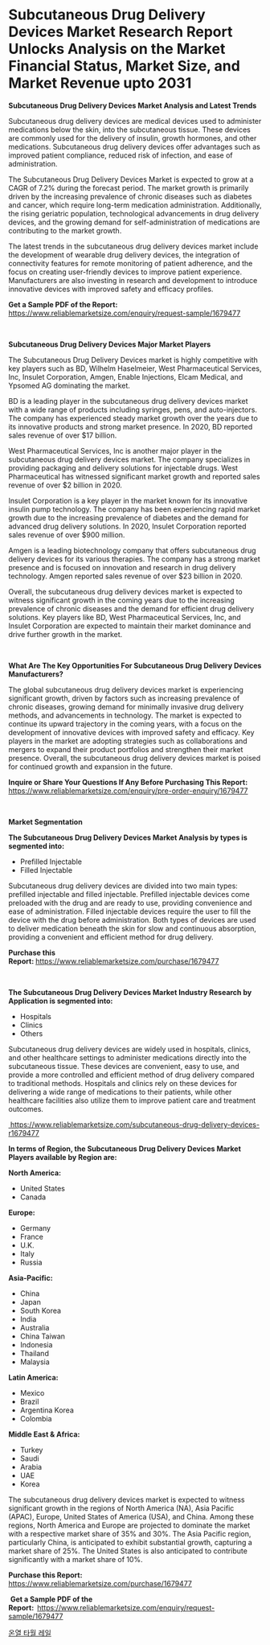 <p><h1>Subcutaneous Drug Delivery Devices Market Research Report Unlocks Analysis on the Market Financial Status, Market Size, and Market Revenue upto 2031</h1></p><p><strong>Subcutaneous Drug Delivery Devices Market Analysis and Latest Trends</strong></p>
<p><p>Subcutaneous drug delivery devices are medical devices used to administer medications below the skin, into the subcutaneous tissue. These devices are commonly used for the delivery of insulin, growth hormones, and other medications. Subcutaneous drug delivery devices offer advantages such as improved patient compliance, reduced risk of infection, and ease of administration.</p><p>The Subcutaneous Drug Delivery Devices Market is expected to grow at a CAGR of 7.2% during the forecast period. The market growth is primarily driven by the increasing prevalence of chronic diseases such as diabetes and cancer, which require long-term medication administration. Additionally, the rising geriatric population, technological advancements in drug delivery devices, and the growing demand for self-administration of medications are contributing to the market growth.</p><p>The latest trends in the subcutaneous drug delivery devices market include the development of wearable drug delivery devices, the integration of connectivity features for remote monitoring of patient adherence, and the focus on creating user-friendly devices to improve patient experience. Manufacturers are also investing in research and development to introduce innovative devices with improved safety and efficacy profiles.</p></p>
<p><strong>Get a Sample PDF of the Report:&nbsp;</strong> <a href="https://www.reliablemarketsize.com/enquiry/request-sample/1679477">https://www.reliablemarketsize.com/enquiry/request-sample/1679477</a></p>
<p>&nbsp;</p>
<p><strong>Subcutaneous Drug Delivery Devices Major Market Players</strong></p>
<p><p>The Subcutaneous Drug Delivery Devices market is highly competitive with key players such as BD, Wilhelm Haselmeier, West Pharmaceutical Services, Inc, Insulet Corporation, Amgen, Enable Injections, Elcam Medical, and Ypsomed AG dominating the market.</p><p>BD is a leading player in the subcutaneous drug delivery devices market with a wide range of products including syringes, pens, and auto-injectors. The company has experienced steady market growth over the years due to its innovative products and strong market presence. In 2020, BD reported sales revenue of over $17 billion.</p><p>West Pharmaceutical Services, Inc is another major player in the subcutaneous drug delivery devices market. The company specializes in providing packaging and delivery solutions for injectable drugs. West Pharmaceutical has witnessed significant market growth and reported sales revenue of over $2 billion in 2020.</p><p>Insulet Corporation is a key player in the market known for its innovative insulin pump technology. The company has been experiencing rapid market growth due to the increasing prevalence of diabetes and the demand for advanced drug delivery solutions. In 2020, Insulet Corporation reported sales revenue of over $900 million.</p><p>Amgen is a leading biotechnology company that offers subcutaneous drug delivery devices for its various therapies. The company has a strong market presence and is focused on innovation and research in drug delivery technology. Amgen reported sales revenue of over $23 billion in 2020.</p><p>Overall, the subcutaneous drug delivery devices market is expected to witness significant growth in the coming years due to the increasing prevalence of chronic diseases and the demand for efficient drug delivery solutions. Key players like BD, West Pharmaceutical Services, Inc, and Insulet Corporation are expected to maintain their market dominance and drive further growth in the market.</p></p>
<p>&nbsp;</p>
<p><strong>What Are The Key Opportunities For Subcutaneous Drug Delivery Devices Manufacturers?</strong></p>
<p><p>The global subcutaneous drug delivery devices market is experiencing significant growth, driven by factors such as increasing prevalence of chronic diseases, growing demand for minimally invasive drug delivery methods, and advancements in technology. The market is expected to continue its upward trajectory in the coming years, with a focus on the development of innovative devices with improved safety and efficacy. Key players in the market are adopting strategies such as collaborations and mergers to expand their product portfolios and strengthen their market presence. Overall, the subcutaneous drug delivery devices market is poised for continued growth and expansion in the future.</p></p>
<p><strong>Inquire or Share Your Questions If Any Before Purchasing This Report:</strong> <a href="https://www.reliablemarketsize.com/enquiry/pre-order-enquiry/1679477">https://www.reliablemarketsize.com/enquiry/pre-order-enquiry/1679477</a></p>
<p>&nbsp;</p>
<p><strong>Market Segmentation</strong></p>
<p><strong>The Subcutaneous Drug Delivery Devices Market Analysis by types is segmented into:</strong></p>
<p><ul><li>Prefilled Injectable</li><li>Filled Injectable</li></ul></p>
<p><p>Subcutaneous drug delivery devices are divided into two main types: prefilled injectable and filled injectable. Prefilled injectable devices come preloaded with the drug and are ready to use, providing convenience and ease of administration. Filled injectable devices require the user to fill the device with the drug before administration. Both types of devices are used to deliver medication beneath the skin for slow and continuous absorption, providing a convenient and efficient method for drug delivery.</p></p>
<p><strong>Purchase this Report:&nbsp;</strong><a href="https://www.reliablemarketsize.com/purchase/1679477">https://www.reliablemarketsize.com/purchase/1679477</a></p>
<p>&nbsp;</p>
<p><strong>The Subcutaneous Drug Delivery Devices Market Industry Research by Application is segmented into:</strong></p>
<p><ul><li>Hospitals</li><li>Clinics</li><li>Others</li></ul></p>
<p><p>Subcutaneous drug delivery devices are widely used in hospitals, clinics, and other healthcare settings to administer medications directly into the subcutaneous tissue. These devices are convenient, easy to use, and provide a more controlled and efficient method of drug delivery compared to traditional methods. Hospitals and clinics rely on these devices for delivering a wide range of medications to their patients, while other healthcare facilities also utilize them to improve patient care and treatment outcomes.</p></p>
<p><a href="https://www.reliablemarketsize.com/subcutaneous-drug-delivery-devices-r1679477">&nbsp;https://www.reliablemarketsize.com/subcutaneous-drug-delivery-devices-r1679477</a></p>
<p><strong>In terms of Region, the Subcutaneous Drug Delivery Devices Market Players available by Region are:</strong></p>
<p>
    <p> <strong> North America: </strong>
        <ul>
            <li>United States</li>
            <li>Canada</li>
        </ul>
        </p> 
    <p> <strong> Europe: </strong>
        <ul>
            <li>Germany</li>
            <li>France</li>
            <li>U.K.</li>
            <li>Italy</li>
            <li>Russia</li>
        </ul>
        </p> 
    <p> <strong> Asia-Pacific: </strong>
        <ul>
            <li>China</li>
            <li>Japan</li>
            <li>South Korea</li>
            <li>India</li>
            <li>Australia</li>
            <li>China Taiwan</li>
            <li>Indonesia</li>
            <li>Thailand</li>
            <li>Malaysia</li>
        </ul>
        </p> 
    <p> <strong> Latin America: </strong>
        <ul>
            <li>Mexico</li>
            <li>Brazil</li>
            <li>Argentina Korea</li>
            <li>Colombia</li>
        </ul>
        </p> 
    <p> <strong> Middle East & Africa: </strong>
        <ul>
            <li>Turkey</li>
            <li>Saudi</li>
            <li>Arabia</li>
            <li>UAE</li>
            <li>Korea</li>
        </ul>
    </p>
    </p>
<p><p>The subcutaneous drug delivery devices market is expected to witness significant growth in the regions of North America (NA), Asia Pacific (APAC), Europe, United States of America (USA), and China. Among these regions, North America and Europe are projected to dominate the market with a respective market share of 35% and 30%. The Asia Pacific region, particularly China, is anticipated to exhibit substantial growth, capturing a market share of 25%. The United States is also anticipated to contribute significantly with a market share of 10%.</p></p>
<p><strong>Purchase this Report: </strong><a href="https://www.reliablemarketsize.com/purchase/1679477">https://www.reliablemarketsize.com/purchase/1679477</a></p>
<p>&nbsp;<strong>Get a Sample PDF of the Report:&nbsp;&nbsp;</strong><a href="https://www.reliablemarketsize.com/enquiry/request-sample/1679477">https://www.reliablemarketsize.com/enquiry/request-sample/1679477</a></p>
<p><strong></strong></p>
<p><p><a href="https://github.com/KellyLyncyh543964/Market-Research-Report-List-3/blob/main/371810075047.md">온열 타월 레일</a></p></p>